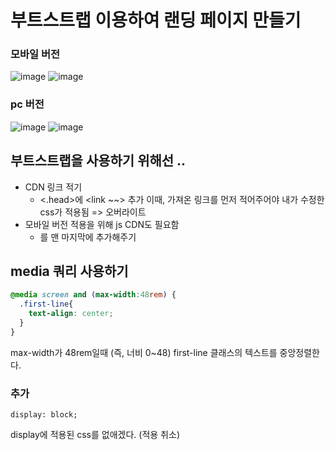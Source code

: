 # 부트스트랩 이용하여 랜딩 페이지 만들기

### 모바일 버전
![image](https://user-images.githubusercontent.com/101108440/220680188-0dd57668-d217-439a-838e-941316325d24.png)
![image](https://user-images.githubusercontent.com/101108440/220680267-5b2dc75c-6809-4c5c-851c-ac37d08b4e4a.png)

### pc 버전
![image](https://user-images.githubusercontent.com/101108440/220680369-0b73c85f-9ba6-488e-ba4d-9a44a3b8e69b.png)
![image](https://user-images.githubusercontent.com/101108440/220680433-bb74b244-f2ec-40a9-bca1-f806bab57d26.png)

## 부트스트랩을 사용하기 위해선 .. 
- CDN 링크 적기
  - <.head>에 <link ~~> 추가 
    이때, 가져온 링크를 먼저 적어주어야 내가 수정한 css가 적용됨 => 오버라이트
- 모바일 버전 적용을 위해 js CDN도 필요함
  - <script></script>를 <body> 맨 마지막에 추가해주기


## media 쿼리 사용하기
```css
@media screen and (max-width:48rem) {
  .first-line{
    text-align: center;
  }
}
```
max-width가 48rem일때 (즉, 너비 0~48)
first-line 클래스의 텍스트를 중앙정렬한다.

### 추가
```
display: block;
```
display에 적용된 css를 없애겠다. (적용 취소)
